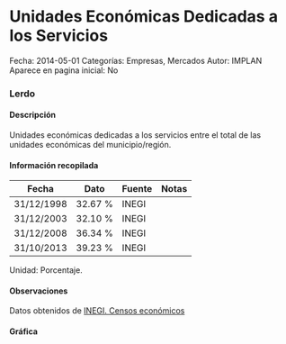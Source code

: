 Unidades Económicas Dedicadas a los Servicios
=====

Fecha: 2014-05-01
Categorías: Empresas, Mercados
Autor: IMPLAN
Aparece en pagina inicial: No

### Lerdo

#### Descripción

Unidades económicas dedicadas a los servicios entre el total de las unidades económicas del municipio/región.

<!-- break -->

#### Información recopilada

<table class="table table-hover table-bordered matriz">
  <thead>
    <tr><th>Fecha</th><th>Dato</th><th>Fuente</th><th>Notas</th></tr>
  </thead>
  <tbody>
    <tr><td class="centrado">31/12/1998</td><td class="derecha">32.67 %</td><td>INEGI</td><td></td></tr>
    <tr><td class="centrado">31/12/2003</td><td class="derecha">32.10 %</td><td>INEGI</td><td></td></tr>
    <tr><td class="centrado">31/12/2008</td><td class="derecha">36.34 %</td><td>INEGI</td><td></td></tr>
    <tr><td class="centrado">31/10/2013</td><td class="derecha">39.23 %</td><td>INEGI</td><td></td></tr>
  </tbody>
</table>

Unidad: Porcentaje.

#### Observaciones

Datos obtenidos de [INEGI. Censos económicos](http://www3.inegi.org.mx/sistemas/saic/)

#### Gráfica

<div id="Morriszygcijuw" class="grafica"></div>
<script>
new Morris.Line({
element: 'Morriszygcijuw',
data: [{ fecha: '1998-12-31', dato: 32.6700 },{ fecha: '2003-12-31', dato: 32.1000 },{ fecha: '2008-12-31', dato: 36.3400 },{ fecha: '2013-10-31', dato: 39.2300 }],
xkey: 'fecha',
ykeys: ['dato'],
labels: ['Dato'],
lineColors: ['#FF5B02'],
xLabelFormat: function(d) { return d.getDate()+'/'+(d.getMonth()+1)+'/'+d.getFullYear(); },
dateFormat: function(ts) { var d = new Date(ts); return d.getDate() + '/' + (d.getMonth() + 1) + '/' + d.getFullYear(); }
});
</script>
